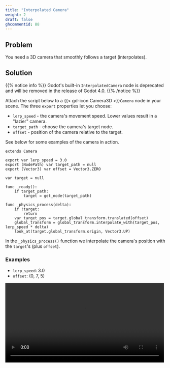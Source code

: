 ```yaml
---
title: "Interpolated Camera"
weight: 2
draft: false
ghcommentid: 88
---
```

## Problem

You need a 3D camera that smoothly follows a target (interpolates).

## Solution

{{% notice info %}}
Godot's built-in `InterpolatedCamera` node is deprecated and will be removed in the release of Godot 4.0.
{{% /notice %}}

Attach the script below to a {{< gd-icon Camera3D >}}`Camera` node in your scene. The three `export` properties let you choose:

* `lerp_speed` - the camera's movement speed. Lower values result in a "lazier" camera.
* `target_path` - choose the camera's target node.
* `offset` - position of the camera relative to the target.

See below for some examples of the camera in action.

```gdscript
extends Camera

export var lerp_speed = 3.0
export (NodePath) var target_path = null
export (Vector3) var offset = Vector3.ZERO

var target = null

func _ready():
    if target_path:
        target = get_node(target_path)

func _physics_process(delta):
    if !target:
        return
    var target_pos = target.global_transform.translated(offset)
    global_transform = global_transform.interpolate_with(target_pos, lerp_speed * delta)
    look_at(target.global_transform.origin, Vector3.UP)
```

In the `_physics_process()` function we interpolate the camera's position with the `target`'s (plus `offset`).

### Examples

* `lerp_speed`: 3.0
* `offset`: (0, 7, 5)


<video width="500" controls src="/godot_recipes/img/3d_sphere_car_07.webm"></video>
